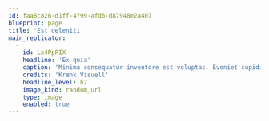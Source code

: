 ```yaml
---
id: faa8c826-d1ff-4799-afd6-d87948e2a407
blueprint: page
title: 'Est deleniti'
main_replicator:
  -
    id: Lx4PpPIX
    headline: 'Ex quia'
    caption: 'Minima consequatur inventore est voluptas. Eveniet cupiditate omnis odit. Ut omnis sunt reprehenderit ipsa. Tenetur pariatur dignissimos omnis.'
    credits: 'Krænk Visuell'
    headline_level: h2
    image_kind: random_url
    type: image
    enabled: true
---
```

